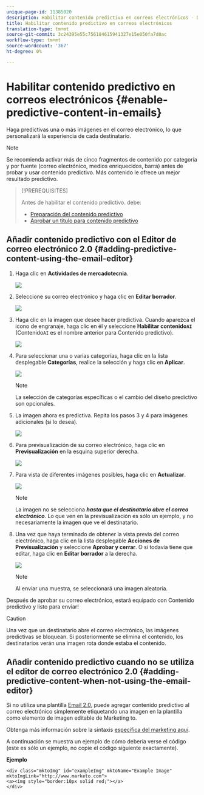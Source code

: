 ```yaml
---
unique-page-id: 11385020
description: Habilitar contenido predictivo en correos electrónicos - Documentos de marketing - Documentación del producto
title: Habilitar contenido predictivo en correos electrónicos
translation-type: tm+mt
source-git-commit: 3c24395e55c756184615941327e15e050fa7d0ac
workflow-type: tm+mt
source-wordcount: '367'
ht-degree: 0%

---
```



# Habilitar contenido predictivo en correos electrónicos {#enable-predictive-content-in-emails}

Haga predictivas una o más imágenes en el correo electrónico, lo que personalizará la experiencia de cada destinatario.

>[!NOTE]
>
>Se recomienda activar más de cinco fragmentos de contenido por categoría y por fuente (correo electrónico, medios enriquecidos, barra) antes de probar y usar contenido predictivo. Más contenido le ofrece un mejor resultado predictivo.

>[!PREREQUISITES]
>
>Antes de habilitar el contenido predictivo. debe:
>
>* [Preparación del contenido predictivo](/help/marketo/product-docs/predictive-content/working-with-predictive-content/edit-predictive-content-for-emails.md)
>* [Aprobar un título para contenido predictivo](/help/marketo/product-docs/predictive-content/working-with-all-content/approve-a-title-for-predictive-content.md)


## Añadir contenido predictivo con el Editor de correo electrónico 2.0 {#adding-predictive-content-using-the-email-editor}

1. Haga clic en **Actividades de mercadotecnia**.

   ![](assets/one.png)

1. Seleccione su correo electrónico y haga clic en **Editar borrador**.

   ![](assets/two.png)

1. Haga clic en la imagen que desee hacer predictiva. Cuando aparezca el icono de engranaje, haga clic en él y seleccione **Habilitar contenido`AI`** (Contenido`AI` es el nombre anterior para Contenido predictivo).

   ![](assets/three.png)

1. Para seleccionar una o varias categorías, haga clic en la lista desplegable **Categorías**, realice la selección y haga clic en **Aplicar**.

   ![](assets/four.png)

   >[!NOTE]
   >
   >La selección de categorías específicas o el cambio del diseño predictivo son opcionales.

1. La imagen ahora es predictiva. Repita los pasos 3 y 4 para imágenes adicionales (si lo desea).

   ![](assets/five.png)

1. Para previsualización de su correo electrónico, haga clic en **Previsualización** en la esquina superior derecha.

   ![](assets/six.png)

1. Para vista de diferentes imágenes posibles, haga clic en **Actualizar**.

   ![](assets/seven.png)

   >[!NOTE]
   >
   >La imagen no se selecciona **_hasta que el destinatario abre el correo electrónico_**. Lo que ven en la previsualización es sólo un ejemplo, y no necesariamente la imagen que ve el destinatario.

1. Una vez que haya terminado de obtener la vista previa del correo electrónico, haga clic en la lista desplegable **Acciones de Previsualización** y seleccione **Aprobar y cerrar**. O si todavía tiene que editar, haga clic en **Editar borrador** a la derecha.

   ![](assets/eight.png)

   >[!NOTE]
   >
   >Al enviar una muestra, se seleccionará una imagen aleatoria.

Después de aprobar su correo electrónico, estará equipado con Contenido predictivo y listo para enviar!

>[!CAUTION]
>
>Una vez que un destinatario abre el correo electrónico, las imágenes predictivas se bloquean. Si posteriormente se elimina el contenido, los destinatarios verán una imagen rota donde estaba el contenido.

## Añadir contenido predictivo cuando no se utiliza el editor de correo electrónico 2.0 {#adding-predictive-content-when-not-using-the-email-editor}

Si no utiliza una plantilla [Email 2.0](/help/marketo/product-docs/email-marketing/general/email-editor-2/email-editor-v2-0-overview.md), puede agregar contenido predictivo al correo electrónico simplemente etiquetando una imagen en la plantilla como elemento de imagen editable de Marketing to.

Obtenga más información sobre la sintaxis [específica del marketing aquí](/help/marketo/product-docs/email-marketing/general/email-editor-2/email-template-syntax.md#elements).

A continuación se muestra un ejemplo de cómo debería verse el código (este es sólo un ejemplo, no copie el código siguiente exactamente).

**Ejemplo**

```example
<div class="mktoImg" id="exampleImg" mktoName="Example Image" mktoImgLink="http://www.marketo.com">  
<a><img style="border:10px solid red;"></a>  
</div>
```
